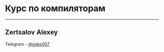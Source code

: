 # Курс по компиляторам



--------

## Zertsalov Alexey
Telegram - [@jolex007](https://t.me/jolex007)